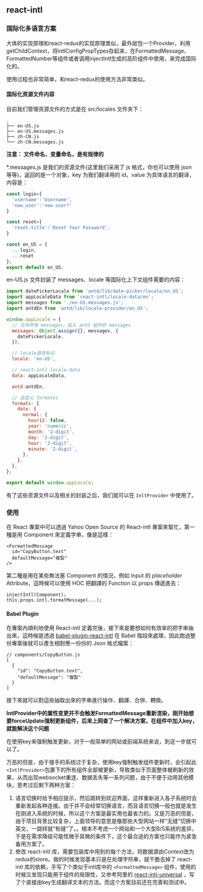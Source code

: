 ## react-intl

### 国际化多语言方案

大体的实现原理和react-redux的实现原理类似，最外层包一个Provider，利用getChildContext，将intlConfigPropTypes存起来，在FormattedMessage、FormattedNumber等组件或者调用injectIntl生成的高阶组件中使用，来完成国际化的。 

使用过程也非常简单，和react-redux的使用方法非常类似。

#### 国际化资源文件内容

目前我们管理资源文件的方式是在 src/locales 文件夹下：

```
.
├── en-US.js
├── en-US.messages.js
├── zh-CN.js
└── zh-CN.messages.js
```

**注意： 文件命名、变量命名，是有规律的**

*.messages.js 是我们的资源文件(这里我们采用了 js 格式，你也可以使用 json 等等)，返回的是一个对象，key 为我们翻译用的 id，value 为具体语言的翻译，内容是：

```javascript
const login={
  'username':'Username',
  'new_user':'new user?'
}

const reset={
  'reset.title':'Reset Your Password',
}

const en_US = {
  ...login,
  ...reset
};
export default en_US;
```

en-US.js 文件封装了 messages、locale 等国际化上下文组件需要的内容：

```javascript
import datePickerLocale from 'antd/lib/date-picker/locale/en_US';
import appLocaleData from 'react-intl/locale-data/en';
import messages from './en-US.messages.js';
import antdEn from 'antd/lib/locale-provider/en_US';

window.appLocale = {
  // 合并所有 messages，加入 antd 组件的 messages
  messages: Object.assign({}, messages, {
    datePickerLocale,
  }),

  // locale语言标记
  locale: 'en-US',

  // react-intl locale-data
  data: appLocaleData,

  antd:antdEn,

  // 自定义 formates
  formats: {
    date: {
      normal: {
        hour12: false,
        year: 'numeric',
        month: '2-digit',
        day: '2-digit',
        hour: '2-digit',
        minute: '2-digit',
      },
    },
  },
};

export default window.appLocale;
```

有了这些资源文件以及相关的封装之后，我们就可以在 `InltProvider` 中使用了。

### 使用

在 React 專案中可以透過 Yahoo Open Source 的 React-intl 專案來幫忙，第一種是用 Component 來定義字串，像是這樣：

```
<FormattedMessage
  id="CopyButton.text"
  defaultMessage="複製"
/>
```

第二種是用在某些無法塞 Component 的情況，例如 Input 的 *placeholder* Attribute，這時候可以使用 HOC 把翻譯的 Function 以 props 傳遞進去：

```
injectIntl(Component);
this.props.intl.formatMessage(...);
```

#### Babel Plugin

在專案內順利地使用 React-intl 定義完後，接下來是要想如何有效率的把字串抽出來，這時候是透過 [babel-plugin-react-intl](https://github.com/yahoo/babel-plugin-react-intl) 在 Babel 階段來處理，因此跑過整份專案後就可以產生相對應一份份的 Json 格式檔案：

```
// components/CopyButton.js
[
  {
    "id": "CopyButton.text",
    "defaultMessage": "複製"
  }
]
```

接下來就可以對這些抽取出來的字串進行操作、翻譯、合併、轉換。

**IntlProvider中的属性变更并不会触发FormattedMessage重新渲染，刚开始想要forceUpdate强制更新组件，后来上网查了一个解决方案，在组件中加入key，就能解决这个问题**

在使用key来强制触发更新，对于一般简单的网站或前端系统来说，到这一步就可以了。

万恶的但是，由于接手的系统过于复杂，使用key强制触发组件更新时，会引起此`<IntlProvider>`包裹下的所有组件全部被更新，导致类似于页面整体被刷新的效果，从而出现websocket重连、数据丢失等一系列问题，由于不便于动用其他模块，思考过后剩下两种方案：

1. 语言切换时给予相应提示，然后跳转到欢迎界面，这样重新进入各子系统时会重新发起各种连接。由于并不会经常切换语言，而且语言切换一般也就是发生在刚进入系统的时候，所以这个方案是最实用也最省力的。又是万恶的但是，由于项目背景比较复杂，上面领导的意思是像那些大型网站一样“无缝”切换中英文，一跳转就“有缝”了。。根本不考虑一个网站和一个大型B/S系统的差异，于是在需求降级可能性微乎其微的条件下，这个最合适的方案也只能作为紧急备用方案了。
2. 修改 react-intl 库，需要包装库中用到的每个方法，将数据源由Context改为redux的store。做的时候发现基本只是在处理字符串，就干脆去掉了 react-intl 库的依赖，手写了个类似于intl库中的 `<FormattedMessage>` 组件，使用的时候又发现只能用于组件的局限性，又参考阿里的 [react-intl-universal](https://link.juejin.im?target=https%3A%2F%2Fgithub.com%2Falibaba%2Freact-intl-universal) ，写了个直接由key生成翻译文本的方法。而这个方案目前还在完善和测试中。